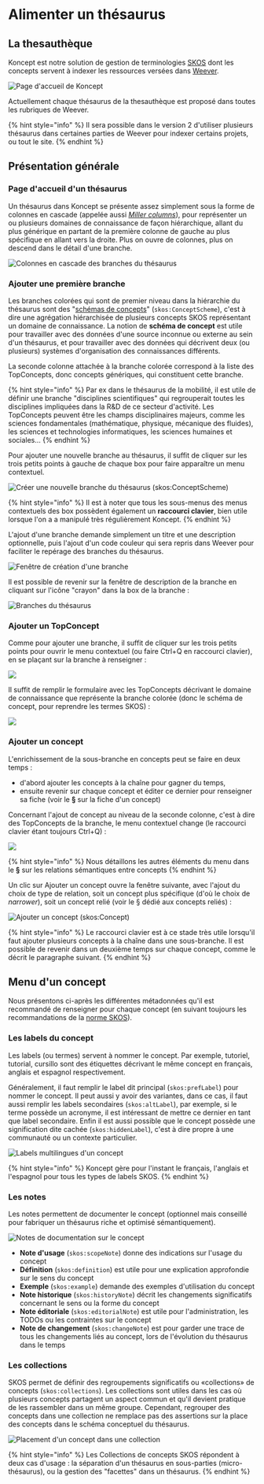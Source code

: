 # Alimenter un thésaurus

## La thesauthèque

Koncept est notre solution de gestion de terminologies [SKOS](http://www.sparna.fr/skos/SKOS-traduction-francais.html) dont les concepts servent à indexer les ressources versées dans [Weever](https://mnemotix.gitbook.io/weever/).

![Page d&apos;accueil de Koncept](../.gitbook/assets/image%20%287%29.png)

Actuellement chaque thésaurus de la thesauthèque est proposé dans toutes les rubriques de Weever. 

{% hint style="info" %}
Il sera possible dans le version 2 d'utiliser plusieurs thésaurus dans certaines parties de Weever pour indexer certains projets, ou tout le site.
{% endhint %}

## Présentation générale 

### Page d'accueil d'un thésaurus

Un thésaurus dans Koncept se présente assez simplement sous la forme de colonnes en cascade \(appelée aussi [_Miller columns_](https://en.wikipedia.org/wiki/Miller_columns)\), pour représenter un ou plusieurs domaines de connaissance de façon hiérarchique, allant du plus générique en partant de la première colonne de gauche au plus spécifique en allant vers la droite. Plus on ouvre de colonnes, plus on descend dans le détail d'une branche.

![Colonnes en cascade des branches du th&#xE9;saurus](../.gitbook/assets/image.png)

### Ajouter une première branche

Les branches colorées qui sont de premier niveau dans la hiérarchie du thésaurus sont des "[schémas de concepts](http://www.sparna.fr/skos/SKOS-traduction-francais.html#schemes)" \(`skos:ConceptScheme`\), c'est à dire une agrégation hiérarchisée de plusieurs concepts SKOS représentant un domaine de connaissance. La notion de **schéma de concept** est utile pour travailler avec des données d'une source inconnue ou externe au sein d'un thésaurus, et pour travailler avec des données qui décrivent deux \(ou plusieurs\) systèmes d'organisation des connaissances différents. 

La seconde colonne attachée à la branche colorée correspond à la liste des TopConcepts, donc concepts génériques, qui constituent cette branche.

{% hint style="info" %}
Par ex dans le thésaurus de la mobilité, il est utile de définir une branche "disciplines scientifiques" qui regrouperait toutes les disciplines impliquées dans la R&D de ce secteur d'activité. Les TopConcepts peuvent être les champs disciplinaires majeurs, comme les sciences fondamentales \(mathématique, physique, mécanique des fluides\), les sciences et technologies informatiques, les sciences humaines et sociales...
{% endhint %}

Pour ajouter une nouvelle branche au thésaurus, il suffit de cliquer sur les trois petits points à gauche de chaque box pour faire apparaître un menu contextuel.

![Cr&#xE9;er une nouvelle branche du th&#xE9;saurus \(skos:ConceptScheme\)](../.gitbook/assets/image%20%288%29.png)

{% hint style="info" %}
Il est à noter que tous les sous-menus des menus contextuels des box possèdent également un **raccourci clavier**, bien utile lorsque l'on a a manipulé très régulièrement Koncept.
{% endhint %}

L'ajout d'une branche demande simplement un titre et une description optionnelle, puis l'ajout d'un code couleur qui sera repris dans Weever pour faciliter le repérage des branches du thésaurus.

  


![Fen&#xEA;tre de cr&#xE9;ation d&apos;une branche](../.gitbook/assets/image%20%2811%29.png)

Il est possible de revenir sur la fenêtre de description de la branche en cliquant sur l'icône "crayon" dans la box de la branche : 

![Branches du th&#xE9;saurus](../.gitbook/assets/image%20%282%29.png)

### Ajouter un TopConcept

Comme pour ajouter une branche, il suffit de cliquer sur les trois petits points pour ouvrir le menu contextuel \(ou faire Ctrl+Q en raccourci clavier\), en se plaçant sur la branche à renseigner : 

![](../.gitbook/assets/image%20%2812%29.png)

Il suffit de remplir le formulaire avec les TopConcepts décrivant le domaine de connaissance que représente la branche colorée \(donc le schéma de concept, pour reprendre les termes SKOS\) : 

![](../.gitbook/assets/image%20%284%29.png)

### Ajouter un concept

L'enrichissement de la sous-branche en concepts peut se faire en deux temps : 

* d'abord ajouter les concepts à la chaîne pour gagner du temps,
* ensuite revenir sur chaque concept et éditer ce dernier pour renseigner sa fiche \(voir le **§** sur la fiche d'un concept\)

Concernant l'ajout de concept au niveau de la seconde colonne, c'est à dire des TopConcepts de la branche, le menu contextuel change \(le raccourci clavier étant toujours Ctrl+Q\) : 

![](../.gitbook/assets/image%20%285%29.png)

{% hint style="info" %}
Nous détaillons les autres éléments du menu dans le **§** sur les relations sémantiques entre concepts
{% endhint %}

Un clic sur Ajouter un concept ouvre la fenêtre suivante, avec l'ajout du choix de type de relation, soit un concept plus spécifique \(d'où le choix de _narrower_\), soit un concept relié \(voir le § dédié aux concepts reliés\) : 

![Ajouter un concept \(skos:Concept\)](../.gitbook/assets/image%20%2813%29.png)

{% hint style="info" %}
Le raccourci clavier est à ce stade très utile lorsqu'il faut ajouter plusieurs concepts à la chaîne dans une sous-branche. Il est possible de revenir dans un deuxième temps sur chaque concept, comme le décrit le paragraphe suivant.
{% endhint %}

## Menu d'un concept

Nous présentons ci-après les différentes métadonnées qu'il est recommandé de renseigner pour chaque concept \(en suivant toujours les recommandations de la [norme SKOS](http://www.sparna.fr/skos/SKOS-traduction-francais.html)\).

### Les labels du concept

Les labels \(ou termes\) servent à nommer le concept. Par exemple, tutoriel, tutorial, cursillo sont des étiquettes décrivant le même concept en français, anglais et espagnol respectivement.

Généralement, il faut remplir le label dit principal \(`skos:prefLabel`\) pour nommer le concept. Il peut aussi y avoir des variantes, dans ce cas, il faut aussi remplir les labels secondaires \(`skos:altLabel`\), par exemple, si le terme possède un acronyme, il est intéressant de mettre ce dernier en tant que label secondaire. Enfin il est aussi possible que le concept possède une signification dite cachée \(`skos:hiddenLabel`\), c'est à dire propre à une communauté ou un contexte particulier.

![Labels multilingues d&apos;un concept](../.gitbook/assets/image%20%286%29.png)

{% hint style="info" %}
Koncept gère pour l'instant le français, l'anglais et l'espagnol pour tous les types de labels SKOS.
{% endhint %}

### Les notes

Les notes permettent de documenter le concept \(optionnel mais conseillé pour fabriquer un thésaurus riche et optimisé sémantiquement\).

![Notes de documentation sur le concept](../.gitbook/assets/image%20%289%29.png)

* **Note d'usage** \(`skos:scopeNote`\) donne des indications sur l'usage du concept
* **Définition** \(`skos:definition`\) est utile pour une explication approfondie sur le sens du concept
* **Exemple** \(`skos:example`\) demande des exemples d'utilisation du concept
* **Note historique** \(`skos:historyNote`\) décrit les changements significatifs concernant le sens ou la forme du concept
* **Note éditoriale** \(`skos:editorialNote`\) est utile pour l'administration, les TODOs ou les contraintes sur le concept
* **Note de changement** \(`skos:changeNote`\) est pour garder une trace de tous les changements liés au concept, lors de l'évolution du thésaurus dans le temps

### Les collections

SKOS permet de définir des regroupements significatifs ou «collections» de concepts \(`skos:collections`\). Les collections sont utiles dans les cas où plusieurs concepts partagent un aspect commun et qu'il devient pratique de les rassembler dans un même groupe. Cependant, regrouper des concepts dans une collection ne remplace pas des assertions sur la place des concepts dans le schéma conceptuel du thésaurus.

![Placement d&apos;un concept dans une collection](../.gitbook/assets/image%20%283%29.png)

{% hint style="info" %}
Les Collections de concepts SKOS répondent à deux cas d'usage : la séparation d'un thésaurus en sous-parties \(micro-thésaurus\), ou la gestion des "facettes" dans un thésaurus.
{% endhint %}



